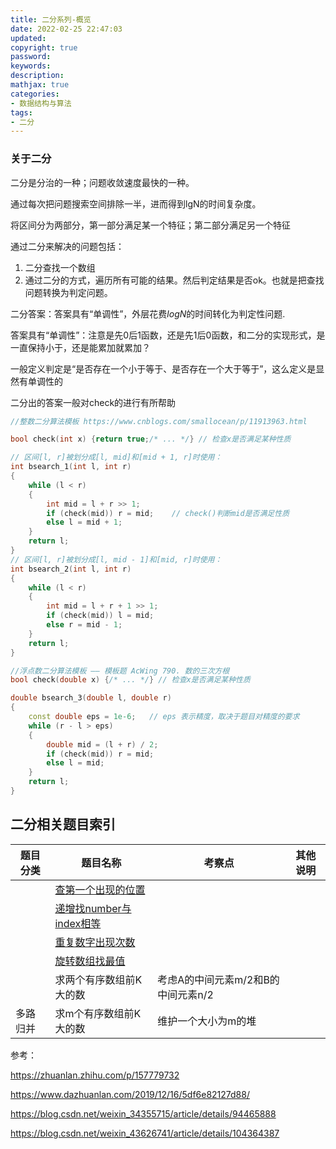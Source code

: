 ```yaml
---
title: 二分系列-概览
date: 2022-02-25 22:47:03
updated:
copyright: true
password:
keywords: 
description: 
mathjax: true
categories:
- 数据结构与算法
tags: 
- 二分
---
```


### 关于二分

二分是分治的一种；问题收敛速度最快的一种。

通过每次把问题搜索空间排除一半，进而得到lgN的时间复杂度。

将区间分为两部分，第一部分满足某一个特征；第二部分满足另一个特征

通过二分来解决的问题包括：

1. 二分查找一个数组
2. 通过二分的方式，遍历所有可能的结果。然后判定结果是否ok。也就是把查找问题转换为判定问题。

二分答案：答案具有“单调性”，外层花费$logN$的时间转化为判定性问题.

答案具有“单调性”：注意是先0后1函数，还是先1后0函数，和二分的实现形式，是一直保持小于，还是能累加就累加？

一般定义判定是“是否存在一个小于等于、是否存在一个大于等于”，这么定义是显然有单调性的

二分出的答案一般对check的进行有所帮助

```cpp
//整数二分算法模板 https://www.cnblogs.com/smallocean/p/11913963.html

bool check(int x) {return true;/* ... */} // 检查x是否满足某种性质

// 区间[l, r]被划分成[l, mid]和[mid + 1, r]时使用：
int bsearch_1(int l, int r)
{
    while (l < r)
    {
        int mid = l + r >> 1;
        if (check(mid)) r = mid;    // check()判断mid是否满足性质
        else l = mid + 1;
    }
    return l;
}
// 区间[l, r]被划分成[l, mid - 1]和[mid, r]时使用：
int bsearch_2(int l, int r)
{
    while (l < r)
    {
        int mid = l + r + 1 >> 1;
        if (check(mid)) l = mid;
        else r = mid - 1;
    }
    return l;
}

//浮点数二分算法模板 —— 模板题 AcWing 790. 数的三次方根
bool check(double x) {/* ... */} // 检查x是否满足某种性质

double bsearch_3(double l, double r)
{
    const double eps = 1e-6;   // eps 表示精度，取决于题目对精度的要求
    while (r - l > eps)
    {
        double mid = (l + r) / 2;
        if (check(mid)) r = mid;
        else l = mid;
    }
    return l;
}
```

## 二分相关题目索引

|  题目分类 | 题目名称 |考察点   |其他说明|
|  ----  | ---- |----  |----  |
|| [查第一个出现的位置](getNumberOfK.html)  ||
|| [递增找number与index相等](getNumberSameAsIndex.html)  ||
|| [重复数字出现次数](moving_cnt.html)  ||
|| [旋转数组找最值](find_min_in_rotated_array.html)  ||
|| 求两个有序数组前K大的数|考虑A的中间元素m/2和B的中间元素n/2||
|多路归并| 求m个有序数组前K大的数 | 维护一个大小为m的堆||

参考：

https://zhuanlan.zhihu.com/p/157779732

https://www.dazhuanlan.com/2019/12/16/5df6e82127d88/

https://blog.csdn.net/weixin_34355715/article/details/94465888

https://blog.csdn.net/weixin_43626741/article/details/104364387
